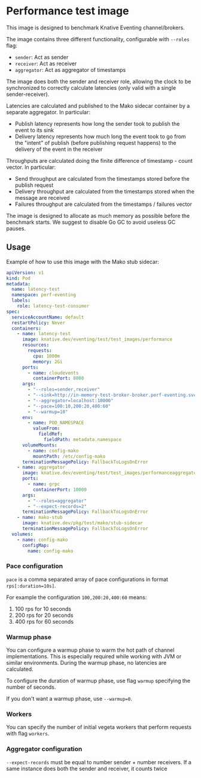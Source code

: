 # Performance test image

This image is designed to benchmark Knative Eventing channel/brokers.

The image contains three different functionality, configurable with `--roles`
flag:

- `sender`: Act as sender
- `receiver`: Act as receiver
- `aggregator`: Act as aggregator of timestamps

The image does both the sender and receiver role, allowing the clock to be
synchronized to correctly calculate latencies (only valid with a single
sender-receiver).

Latencies are calculated and published to the Mako sidecar container by a
separate aggregator. In particular:

- Publish latency represents how long the sender took to publish the event to
  its sink
- Delivery latency represents how much long the event took to go from the
  "intent" of publish (before publishing request happens) to the delivery of the
  event in the receiver

Throughputs are calculated doing the finite difference of timestamp - count
vector. In particular:

- Send throughput are calculated from the timestamps stored before the publish
  request
- Delivery throughput are calculated from the timestamps stored when the message
  are received
- Failures throughput are calculated from the timestamps / failures vector

The image is designed to allocate as much memory as possible before the
benchmark starts. We suggest to disable Go GC to avoid useless GC pauses.

## Usage

Example of how to use this image with the Mako stub sidecar:

```yaml
apiVersion: v1
kind: Pod
metadata:
  name: latency-test
  namespace: perf-eventing
  labels:
    role: latency-test-consumer
spec:
  serviceAccountName: default
  restartPolicy: Never
  containers:
    - name: latency-test
      image: knative.dev/eventing/test/test_images/performance
      resources:
        requests:
          cpu: 1000m
          memory: 2Gi
      ports:
        - name: cloudevents
          containerPort: 8080
      args:
        - "--roles=sender,receiver"
        - "--sink=http://in-memory-test-broker-broker.perf-eventing.svc.cluster.local"
        - "--aggregator=localhost:10000"
        - "--pace=100:10,200:20,400:60"
        - "--warmup=10"
      env:
        - name: POD_NAMESPACE
          valueFrom:
            fieldRef:
              fieldPath: metadata.namespace
      volumeMounts:
        - name: config-mako
          mountPath: /etc/config-mako
      terminationMessagePolicy: FallbackToLogsOnError
    - name: aggregator
      image: knative.dev/eventing/test/test_images/performanceaggregator
      ports:
        - name: grpc
          containerPort: 10000
      args:
        - "--roles=aggregator"
        - "--expect-records=2"
      terminationMessagePolicy: FallbackToLogsOnError
    - name: mako-stub
      image: knative.dev/pkg/test/mako/stub-sidecar
      terminationMessagePolicy: FallbackToLogsOnError
  volumes:
    - name: config-mako
      configMap:
        name: config-mako
```

### Pace configuration

`pace` is a comma separated array of pace configurations in format
`rps[:duration=10s]`.

For example the configuration `100,200:20,400:60` means:

1. 100 rps for 10 seconds
1. 200 rps for 20 seconds
1. 400 rps for 60 seconds

### Warmup phase

You can configure a warmup phase to warm the hot path of channel
implementations. This is especially required while working with JVM or similar
environments. During the warmup phase, no latencies are calculated.

To configure the duration of warmup phase, use flag `warmup` specifying the
number of seconds.

If you don't want a warmup phase, use `--warmup=0`.

### Workers

You can specify the number of initial vegeta workers that perform requests with
flag `workers`.

### Aggregator configuration

`--expect-records` must be equal to number sender + number receivers. If a same
instance does both the sender and receiver, it counts twice
